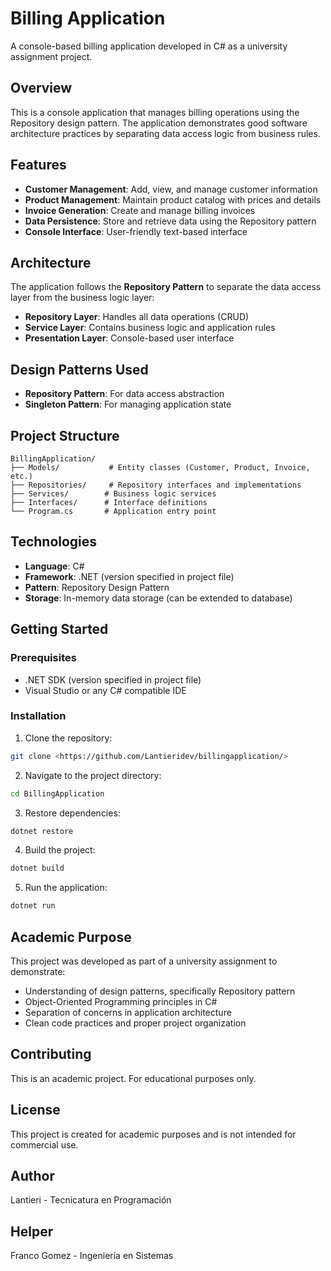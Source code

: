 # Billing Application

A console-based billing application developed in C# as a university assignment project.

## Overview

This is a console application that manages billing operations using the Repository design pattern. The application demonstrates good software architecture practices by separating data access logic from business rules.

## Features

- **Customer Management**: Add, view, and manage customer information
- **Product Management**: Maintain product catalog with prices and details
- **Invoice Generation**: Create and manage billing invoices
- **Data Persistence**: Store and retrieve data using the Repository pattern
- **Console Interface**: User-friendly text-based interface

## Architecture

The application follows the **Repository Pattern** to separate the data access layer from the business logic layer:

- **Repository Layer**: Handles all data operations (CRUD)
- **Service Layer**: Contains business logic and application rules
- **Presentation Layer**: Console-based user interface

## Design Patterns Used

- **Repository Pattern**: For data access abstraction
- **Singleton Pattern**: For managing application state

## Project Structure

```
BillingApplication/
├── Models/           # Entity classes (Customer, Product, Invoice, etc.)
├── Repositories/     # Repository interfaces and implementations
├── Services/        # Business logic services
├── Interfaces/      # Interface definitions
└── Program.cs       # Application entry point
```

## Technologies

- **Language**: C#
- **Framework**: .NET (version specified in project file)
- **Pattern**: Repository Design Pattern
- **Storage**: In-memory data storage (can be extended to database)

## Getting Started

### Prerequisites

- .NET SDK (version specified in project file)
- Visual Studio or any C# compatible IDE

### Installation

1. Clone the repository:
```bash
git clone <https://github.com/Lantieridev/billingapplication/>
```

2. Navigate to the project directory:
```bash
cd BillingApplication
```

3. Restore dependencies:
```bash
dotnet restore
```

4. Build the project:
```bash
dotnet build
```

5. Run the application:
```bash
dotnet run
```

## Academic Purpose

This project was developed as part of a university assignment to demonstrate:
- Understanding of design patterns, specifically Repository pattern
- Object-Oriented Programming principles in C#
- Separation of concerns in application architecture
- Clean code practices and proper project organization

## Contributing

This is an academic project. For educational purposes only.

## License

This project is created for academic purposes and is not intended for commercial use.

## Author

Lantieri - Tecnicatura en Programación

## Helper

Franco Gomez - Ingeniería en Sistemas
